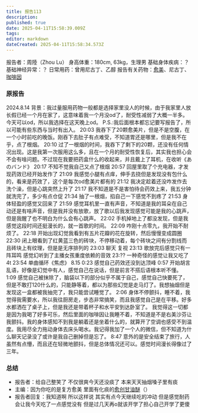 ```yaml
---
title: 报告113
description: 
published: true
date: 2025-04-11T15:58:39.009Z
tags: 
editor: markdown
dateCreated: 2025-04-11T15:58:34.573Z
---
```


﻿报告者：周陸（Zhou Lu）
身高体重：180cm, 63kg，生理男
基础身体疾病：？
基础神经异常：？
日常用药：曾用尼古丁、乙醇
报告有关药物：[愈美](/%E5%A4%8D%E6%96%B9%E7%B3%BB%E5%88%97/#%E6%84%88%E7%BE%8E)、尼古丁、[咖啡因](/%E7%99%BD%E5%85%94Bron/)

### 原报告
2024.8.14
背景：我过量服用药物一般都是选择家里没人的时候，由于我家里人放长假已经一个月在家了，这意味着我一个月没od了，耐受性减弱了大概一半多。今天可以od，所以我选择在这天晚上od。
P.S.:我后面根本都忘记要写报告了，所以可能有些东西与当时有出入。
20:03 我吞下了20颗愈美片，但是不是空腹，在一个小时前吃的晚饭。刚吞下去肚子有点难受，不知道胃还是哪里，但是我不在乎，点了根烟。
20:10 过了一根烟的时间，我吞下了剩下的20颗，还没有任何情况出现。这是我第一次服用这么多，且在一个月的耐受性恢复后，其实我也担心会不会有啥问题。不过现在我要把药盒什么的收起来，并且戴上了耳机，在收听《あのバンド》
20:17 不知不觉我自己又点了根烟
20:57 回屋里取了个充电器，才发现药效已经开始发作了
21:09 我感觉小腿有点痒，伸手去挠但是发现没有包什么的，看来是药效了，这个是每次od愈美片都有的
21:12 我决定趁着还没咋发作去洗个澡，但是心跳突然上升了
21:17 我不知道是不是害怕待会药效上来，我五分钟就洗完了，多少有点仓促
21:34 抽了一根烟，掐自己一下感觉不到疼了
21:53 身体轻盈的感觉又回来了
21:59 感觉耳机里一直有声音，不知道是我的耳朵在自己动还是有啥声音，但是我并没有放歌，放了歌以后我发现感觉可能是我的心跳声，但是我醒了也不明白为什么会有心跳声。
22:02 手机掉地上了都没发现，但是我感觉这段时间还挺漫长的，就一首歌的时间。
22:09 咋刚十点零九，我开始不耐烦了。
22:18 开始出现幻觉我看到有五片花瓣的花在旋转，然后慢慢变成圆圈
22:30 闭上眼看到了红黄蓝三色的砖块，不停移动着，每个砖块之间有分割线而且砖块上有纹理，但是是无序排列的
23:03 聊天 复视
23:13 歌放完后感觉只有一阵耳鸣 感觉幻听到了主播女孩重度依赖的音效
23:?? 一种奇怪的感觉让我又吃了4t
23:54 单曲循环《焦虑》
8.15 0:23 感觉自己药效还没到达顶峰
0:57 开始胡言乱语，好像是幻觉中有人，感觉自己在说话，但是前言不搭后语根本听不懂。
1:09 感觉自己被抹除了，脑袋以下的部分似乎不属于自己，感觉自己快要死了，但是不敢打120什么的，只能静等着，都以为那些幻觉是走马灯了。我想抽烟但是发现这一盒都被我抽完了，我只能尝试睡觉了。
2:06 身体不停颤抖，睡不着，我觉得我需要水，所以我往厨房走，步态非常搞笑，而且我感觉自己是在平移。好多水都洒在了桌子上，但是我还是带着杯子和水平安到达卧室了。
我觉得这一切都是因为我喝了好多可乐，然后里面的咖啡因让我睡不着，不知道是不是右美沙芬让我颤抖。我的身体感知不到我是躺着还是坐着什么的，就算开了空调也感受不到温度。我用尽全力拖动身体去床头喝水。我记得我加了一个人的微信，但不知道为什么聊天记录没了或许是我自己删掉但是忘了。
8:47 意外的是安全结束了旅行，人虽然有点懵，而且还在轻微地颤抖，但是总体情况还可以。感觉时间漫长得像过了三年。

### 总结
- 报告者：给自己整笑了 不仅很爽今天还没痰了 本来天天抽烟嗓子里有痰
- 主编：因为你吃的是复方愈美 里面有化痰的[愈创甘油醚](/%E6%84%88%E5%88%9B%E7%94%98%E6%B2%B9%E9%86%9A/)（）
- 报告者回复：我知道啊 所以这样说 其实有点今天继续吃的冲动 但是感觉耐药会让我今天吃了一点感觉没有 但是过几天再o就该开学了担心自己开学了更傻